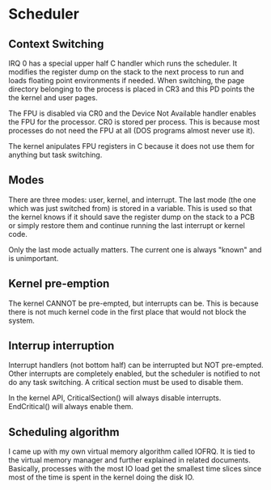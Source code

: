 # Scheduler

## Context Switching

IRQ 0 has a special upper half C handler which runs the scheduler. It modifies the register dump on the stack to the next process to run and loads floating point environments if needed. When switching, the page directory belonging to the process is placed in CR3 and this PD points the the kernel and user pages.

The FPU is disabled via CR0 and the Device Not Available handler enables the FPU for the processor. CR0 is stored per process. This is because most processes do not need the FPU at all (DOS programs almost never use it).

The kernel anipulates FPU registers in C because it does not use them for anything but task switching.

## Modes

There are three modes: user, kernel, and interrupt. The last mode (the one which was just switched from) is stored in a variable. This is used so that the kernel knows if it should save the register dump on the stack to a PCB or simply restore them and continue running the last interrupt or kernel code.

Only the last mode actually matters. The current one is always "known" and is unimportant.

## Kernel pre-emption

The kernel CANNOT be pre-empted, but interrupts can be. This is because there is not much kernel code in the first place that would not block the system.

## Interrup interruption

Interrupt handlers (not bottom half) can be interrupted but NOT pre-empted. Other interrupts are completely enabled, but the scheduler is notified to not do any task switching. A critical section must be used to disable them.

In the kernel API, CriticalSection() will always disable interrupts. EndCritical() will always enable them.

## Scheduling algorithm

I came up with my own virtual memory algorithm called IOFRQ. It is tied to the virtual memory manager and further explained in related documents. Basically, processes with the most IO load get the smallest time slices since most of the time is spent in the kernel doing the disk IO.
